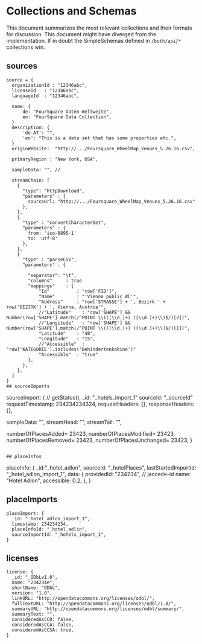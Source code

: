 # Collections and Schemas

This document summarizes the most relevant collections and their formats for discussion. This document might have diverged from the implementation. If in doubt the SimpleSchemas defined in `/both/api/*` collections win.

## sources
```
source = {
  organizationId : "12346abc",
  licenseId   : "12346abc",
  languageId  : "12346abc",

  name: {
      de: "FourSquare Daten Weltweite",
      en: "FourSquare Data Collection",
  }
  description: {
      'de-AT': "",
      'en': "This is a data set that has some properties etc.",
  }
  originWebsite:  "http://.../Foursquare_WheelMap_Venues_5.26.16.csv",

  primaryRegion : "New York, USA",

  sampleData: "", //

  streamChain: [
    {
      "type": "httpDownload",
      "parameters" : {
        sourceUrl: "http://.../Foursquare_WheelMap_Venues_5.26.16.csv"
      },
    },
    {
      "type" : "convertCharacterSet",
      "parameters" : {
        from: 'iso-8895-1'
        to: 'utf-8'
      },
    },
    {
      "type" : "parseCSV",
      "parameters" : {

        "separator": "\t",
        "columns"     : true
        "mappings"    : {
            "Id"          : "row['FID']",
            "Name"        : "'Vienna public WC'",
            "Address"     : "row['STRASSE'] + ', Bezirk ' + row['BEZIRK'] + ', Vienna, Austria'",
            //"Latitude"    : "row['SHAPE'] && Number(row['SHAPE'].match(/^POINT \\(([\\d.]+) ([\\d.]+)\\)$/)[2])",
            //"Longitude"   : "row['SHAPE'] && Number(row['SHAPE'].match(/^POINT \\(([\\d.]+) ([\\d.]+)\\)$/)[1])",
            "Latitude"    : "48",
            "Longitude"   : "15",
            //"Accessible"  : "row['KATEGORIE'].includes('Behindertenkabine')"
            "Accessible"  : "true"
        },
      },
    },
  ]
}
## sourceImports

```
sourceImport: {
  // getStatus(),
  _id: "_hotels_import_1"
  sourceId: "_sourceId"
  requestTimestamp: 234234234324,
  requestHeaders: {},
  responseHeaders: {},

  sampleData: "",
  streamHead: "",
  streamTail: "",

  numberOfPlacesAdded= 23423,
  numberOfPlacesModified= 23423,
  numberOfPlacesRemoved= 23423,
  numberOfPlacesUnchanged= 23423,
}
```

## placeInfos

```
placeInfo: {
  _id:"_hotel_adlon",
  sourceId: "_hotelPlaces",
  lastStartedImportId: "_hotel_adlon_import_1",
  data: {
    providedId: "234234", // jaccede-id
    name: "Hotel Adlon",
    accessible: 0.2,
  },
}

## placeImports
```
placeImport: {
  _id: "_hotel_adlon_import_1",
  timestamp: 234234234,
  placeInfoId: "_hotel_adlin",
  sourceImportId: "_hotels_import_1",
}
```

## licenses

```
license: {
  _id: "_ODbLv1.0",
  name: "234234e",
  shortName: "ODbL",
  version: "1.0",
  linkURL: "http://opendatacommons.org/licenses/odbl/",
  fullTextURL: "http://opendatacommons.org/licenses/odbl/1.0/",
  summaryURL: "http://opendatacommons.org/licenses/odbl/summary/",
  summaryText: "",
  consideredAsCC0: false,
  consideredAsCCA: false,
  consideredAsCCSA: true,
}
```